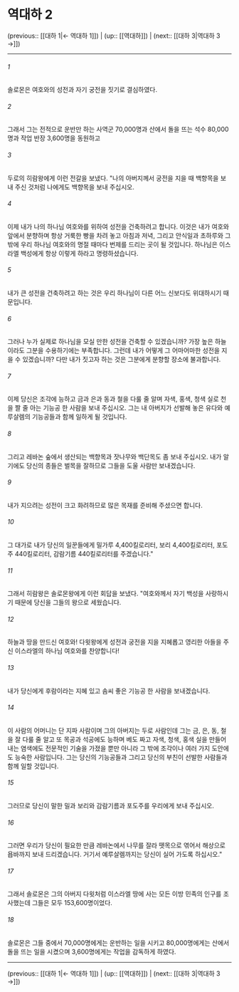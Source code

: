 # 역대하 2

(previous:: [[대하 1|← 역대하 1]]) | (up:: [[역대하]]) | (next:: [[대하 3|역대하 3 →]])

***




###### 1 

솔로몬은 여호와의 성전과 자기 궁전을 짓기로 결심하였다. 



###### 2 

그래서 그는 전적으로 운반만 하는 사역군 70,000명과 산에서 돌을 뜨는 석수 80,000명과 작업 반장 3,600명을 동원하고 



###### 3 

두로의 히람왕에게 이런 전갈을 보냈다. "나의 아버지께서 궁전을 지을 때 백향목을 보내 주신 것처럼 나에게도 백향목을 보내 주십시오. 



###### 4 

이제 내가 나의 하나님 여호와를 위하여 성전을 건축하려고 합니다. 이것은 내가 여호와 앞에서 분향하며 항상 거룩한 빵을 차려 놓고 아침과 저녁, 그리고 안식일과 초하루와 그 밖에 우리 하나님 여호와의 명절 때마다 번제를 드리는 곳이 될 것입니다. 하나님은 이스라엘 백성에게 항상 이렇게 하라고 명령하셨습니다. 



###### 5 

내가 큰 성전을 건축하려고 하는 것은 우리 하나님이 다른 어느 신보다도 위대하시기 때문입니다. 



###### 6 

그러나 누가 실제로 하나님을 모실 만한 성전을 건축할 수 있겠습니까? 가장 높은 하늘이라도 그분을 수용하기에는 부족합니다. 그런데 내가 어떻게 그 어마어마한 성전을 지을 수 있겠습니까? 다만 내가 짓고자 하는 것은 그분에게 분향할 장소에 불과합니다. 



###### 7 

이제 당신은 조각에 능하고 금과 은과 동과 철을 다룰 줄 알며 자색, 홍색, 청색 실로 천을 짤 줄 아는 기능공 한 사람을 보내 주십시오. 그는 내 아버지가 선발해 놓은 유다와 예루살렘의 기능공들과 함께 일하게 될 것입니다. 



###### 8 

그리고 레바논 숲에서 생산되는 백향목과 잣나무와 백단목도 좀 보내 주십시오. 내가 알기에도 당신의 종들은 벌목을 잘하므로 그들을 도울 사람만 보내겠습니다. 



###### 9 

내가 지으려는 성전이 크고 화려하므로 많은 목재를 준비해 주셨으면 합니다. 



###### 10 

그 대가로 내가 당신의 일꾼들에게 밀가루 4,400킬로리터, 보리 4,400킬로리터, 포도주 440킬로리터, 감람기름 440킬로리터를 주겠습니다." 



###### 11 

그래서 히람왕은 솔로몬왕에게 이런 회답을 보냈다. "여호와께서 자기 백성을 사랑하시기 때문에 당신을 그들의 왕으로 세웠습니다. 



###### 12 

하늘과 땅을 만드신 여호와! 다윗왕에게 성전과 궁전을 지을 지혜롭고 영리한 아들을 주신 이스라엘의 하나님 여호와를 찬양합니다! 



###### 13 

내가 당신에게 후람이라는 지혜 있고 솜씨 좋은 기능공 한 사람을 보내겠습니다. 



###### 14 

이 사람의 어머니는 단 지파 사람이며 그의 아버지는 두로 사람인데 그는 금, 은, 동, 철을 잘 다룰 줄 알고 또 목공과 석공에도 능하며 베도 짜고 자색, 청색, 홍색 실을 만들어 내는 염색에도 전문적인 기술을 가졌을 뿐만 아니라 그 밖에 조각이나 여러 가지 도안에도 능숙한 사람입니다. 그는 당신의 기능공들과 그리고 당신의 부친이 선발한 사람들과 함께 일할 것입니다. 



###### 15 

그러므로 당신이 말한 밀과 보리와 감람기름과 포도주를 우리에게 보내 주십시오. 



###### 16 

그러면 우리가 당신이 필요한 만큼 레바논에서 나무를 잘라 뗏목으로 엮어서 해상으로 욥바까지 보내 드리겠습니다. 거기서 예루살렘까지는 당신이 실어 가도록 하십시오." 



###### 17 

그래서 솔로몬은 그의 아버지 다윗처럼 이스라엘 땅에 사는 모든 이방 민족의 인구를 조사했는데 그들은 모두 153,600명이었다. 



###### 18 

솔로몬은 그들 중에서 70,000명에게는 운반하는 일을 시키고 80,000명에게는 산에서 돌을 뜨는 일을 시켰으며 3,600명에게는 작업을 감독하게 하였다.

***

(previous:: [[대하 1|← 역대하 1]]) | (up:: [[역대하]]) | (next:: [[대하 3|역대하 3 →]])

